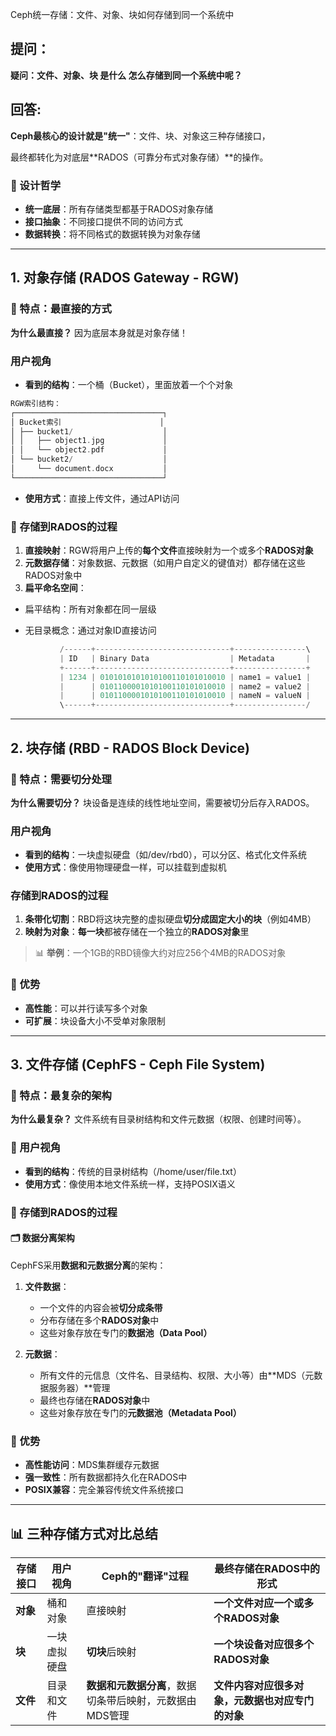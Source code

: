 Ceph统一存储：文件、对象、块如何存储到同一个系统中

##  提问：

**疑问：文件、对象、块 是什么 怎么存储到同一个系统中呢？**


## 回答:

**Ceph最核心的设计就是"统一"**：文件、块、对象这三种存储接口，

最终都转化为对底层**RADOS（可靠分布式对象存储）**的操作。

### 🎯 设计哲学

- **统一底层**：所有存储类型都基于RADOS对象存储
- **接口抽象**：不同接口提供不同的访问方式
- **数据转换**：将不同格式的数据转换为对象存储

---

## 1. 对象存储 (RADOS Gateway - RGW)

### 🎯 特点：最直接的方式

**为什么最直接？** 因为底层本身就是对象存储！

### 用户视角
- **看到的结构**：一个桶（Bucket），里面放着一个个对象

```c++
RGW索引结构：
┌─────────────────────────────────┐
│ Bucket索引                      │
│ ├── bucket1/                    │
│ │   ├── object1.jpg             │
│ │   └── object2.pdf             │
│ └── bucket2/                    │
│     └── document.docx           │
└─────────────────────────────────┘

```


- **使用方式**：直接上传文件，通过API访问



### 🔄 存储到RADOS的过程

1. **直接映射**：RGW将用户上传的**每个文件**直接映射为一个或多个**RADOS对象**
2. **元数据存储**：对象数据、元数据（如用户自定义的键值对）都存储在这些RADOS对象中
3. **扁平命名空间**：

- 扁平结构：所有对象都在同一层级

- 无目录概念：通过对象ID直接访问

```c
           /------+------------------------------+----------------\
           | ID   | Binary Data                  | Metadata       |
           +------+------------------------------+----------------+
           | 1234 | 0101010101010100110101010010 | name1 = value1 |
           |      | 0101100001010100110101010010 | name2 = value2 |
           |      | 0101100001010100110101010010 | nameN = valueN |
           \------+------------------------------+----------------/
```

---

## 2. 块存储 (RBD - RADOS Block Device)

### 🎯 特点：需要切分处理

**为什么需要切分？** 块设备是连续的线性地址空间，需要被切分后存入RADOS。

### 用户视角
- **看到的结构**：一块虚拟硬盘（如/dev/rbd0），可以分区、格式化文件系统
- **使用方式**：像使用物理硬盘一样，可以挂载到虚拟机

###  存储到RADOS的过程

1. **条带化切割**：RBD将这块完整的虚拟硬盘**切分成固定大小的块**（例如4MB）
2. **映射为对象**：**每一块**都被存储在一个独立的**RADOS对象**里

> 📊 **举例**：一个1GB的RBD镜像大约对应256个4MB的RADOS对象

### 🎯 优势
- **高性能**：可以并行读写多个对象
- **可扩展**：块设备大小不受单对象限制

---

##  3. 文件存储 (CephFS - Ceph File System)

### 🎯 特点：最复杂的架构

**为什么最复杂？** 文件系统有目录树结构和文件元数据（权限、创建时间等）。

### 👀 用户视角
- **看到的结构**：传统的目录树结构（/home/user/file.txt）
- **使用方式**：像使用本地文件系统一样，支持POSIX语义

### 🔄 存储到RADOS的过程

#### 🗂️ 数据分离架构
CephFS采用**数据和元数据分离**的架构：

1. **文件数据**：
   - 一个文件的内容会被**切分成条带**
   - 分布存储在多个**RADOS对象**中
   - 这些对象存放在专门的**数据池（Data Pool）**

2. **元数据**：
   - 所有文件的元信息（文件名、目录结构、权限、大小等）由**MDS（元数据服务器）**管理
   - 最终也存储在**RADOS对象**中
   - 这些对象存放在专门的**元数据池（Metadata Pool）**

### 🎯 优势
- **高性能访问**：MDS集群缓存元数据
- **强一致性**：所有数据都持久化在RADOS中
- **POSIX兼容**：完全兼容传统文件系统接口

---

## 📊 三种存储方式对比总结

| 存储接口   | 用户视角   | Ceph的"翻译"过程                     | 最终存储在RADOS中的形式             |
| ------ | ------ | ------------------------------- | -------------------------- |
| **对象** | 桶和对象   | 直接映射                            | **一个文件对应一个或多个RADOS对象**     |
| **块**  | 一块虚拟硬盘 | **切块**后映射                       | **一个块设备对应很多个RADOS对象**      |
| **文件** | 目录和文件  | **数据和元数据分离**，数据切条带后映射，元数据由MDS管理 | **文件内容对应很多对象，元数据也对应专门的对象** |

